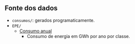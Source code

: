 ## Fonte dos dados

- `consumos/`: gerados programaticamente.
- `EPE/`
    - [Consumo anual](https://www.epe.gov.br/pt/areas-de-atuacao/energia-eletrica/consumo-de-energia-el%C3%A9trica)
        - Consumo de energia em GWh por ano por classe.